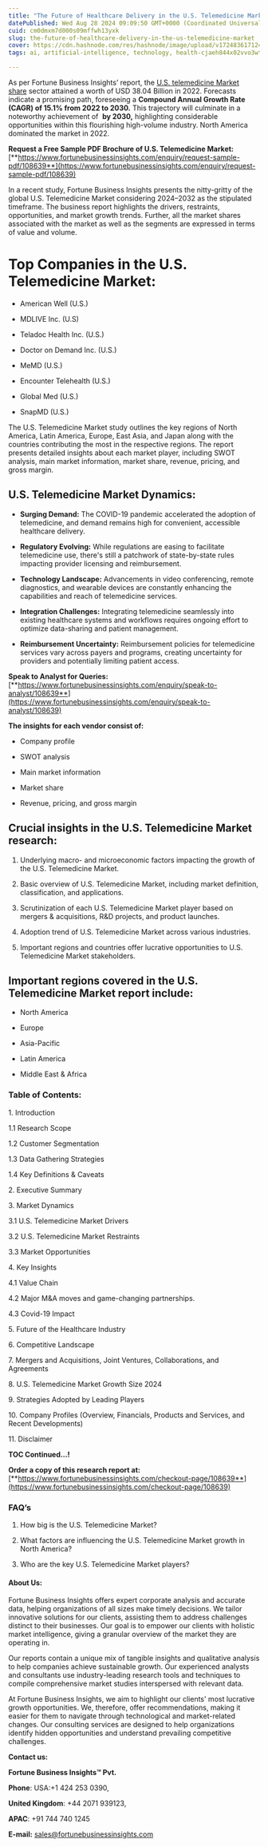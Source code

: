 ```yaml
---
title: "The Future of Healthcare Delivery in the U.S. Telemedicine Market"
datePublished: Wed Aug 28 2024 09:09:50 GMT+0000 (Coordinated Universal Time)
cuid: cm0dmxm7d000s09mffwh13yxk
slug: the-future-of-healthcare-delivery-in-the-us-telemedicine-market
cover: https://cdn.hashnode.com/res/hashnode/image/upload/v1724836171242/19958b7e-3ff2-4686-86fa-b540c30aa1cb.png
tags: ai, artificial-intelligence, technology, health-cjaeh844x02vvo3wtj5r2s75q, healthcare

---
```


As per Fortune Business Insights’ report, the [U.S. telemedicine Market share](https://www.fortunebusinessinsights.com/u-s-telemedicine-market-108639) sector attained a worth of USD 38.04 Billion in 2022. Forecasts indicate a promising path, foreseeing a **Compound Annual Growth Rate (CAGR) of 15.1% from 2022 to 2030.** This trajectory will culminate in a noteworthy achievement of  **by 2030,** highlighting considerable opportunities within this flourishing high-volume industry. North America dominated the market in 2022.

**Request a Free Sample PDF Brochure of U.S. Telemedicine Market:** [**https://www.fortunebusinessinsights.com/enquiry/request-sample-pdf/108639**](https://www.fortunebusinessinsights.com/enquiry/request-sample-pdf/108639)

In a recent study, Fortune Business Insights presents the nitty-gritty of the global U.S. Telemedicine Market considering 2024–2032 as the stipulated timeframe. The business report highlights the drivers, restraints, opportunities, and market growth trends. Further, all the market shares associated with the market as well as the segments are expressed in terms of value and volume.

# **Top Companies in the U.S. Telemedicine Market:**

* American Well (U.S.)
    
* MDLIVE Inc. (U.S)
    
* Teladoc Health Inc. (U.S.)
    
* Doctor on Demand Inc. (U.S.)
    
* MeMD (U.S.)
    
* Encounter Telehealth (U.S.)
    
* Global Med (U.S.)
    
* SnapMD (U.S.)
    

The U.S. Telemedicine Market study outlines the key regions of North America, Latin America, Europe, East Asia, and Japan along with the countries contributing the most in the respective regions. The report presents detailed insights about each market player, including SWOT analysis, main market information, market share, revenue, pricing, and gross margin.

## U.S. Telemedicine Market **Dynamics**:

* **Surging Demand:** The COVID-19 pandemic accelerated the adoption of telemedicine, and demand remains high for convenient, accessible healthcare delivery.
    
* **Regulatory Evolving:** While regulations are easing to facilitate telemedicine use, there's still a patchwork of state-by-state rules impacting provider licensing and reimbursement.
    
* **Technology Landscape:** Advancements in video conferencing, remote diagnostics, and wearable devices are constantly enhancing the capabilities and reach of telemedicine services.
    
* **Integration Challenges:** Integrating telemedicine seamlessly into existing healthcare systems and workflows requires ongoing effort to optimize data-sharing and patient management.
    
* **Reimbursement Uncertainty:** Reimbursement policies for telemedicine services vary across payers and programs, creating uncertainty for providers and potentially limiting patient access.
    

**Speak to Analyst for Queries:** [**https://www.fortunebusinessinsights.com/enquiry/speak-to-analyst/108639**](https://www.fortunebusinessinsights.com/enquiry/speak-to-analyst/108639)

**The insights for each vendor consist of:**

* Company profile
    
* SWOT analysis
    
* Main market information
    
* Market share
    
* Revenue, pricing, and gross margin
    

## **Crucial insights in the U.S. Telemedicine Market research:**

1. Underlying macro- and microeconomic factors impacting the growth of the U.S. Telemedicine Market.
    
2. Basic overview of U.S. Telemedicine Market, including market definition, classification, and applications.
    
3. Scrutinization of each U.S. Telemedicine Market player based on mergers & acquisitions, R&D projects, and product launches.
    
4. Adoption trend of U.S. Telemedicine Market across various industries.
    
5. Important regions and countries offer lucrative opportunities to U.S. Telemedicine Market stakeholders.
    

## **Important regions covered in the U.S. Telemedicine Market report include:**

* North America
    
* Europe
    
* Asia-Pacific
    
* Latin America
    
* Middle East & Africa
    

### **Table of Contents:**

1\. Introduction

1.1 Research Scope

1.2 Customer Segmentation

1.3 Data Gathering Strategies

1.4 Key Definitions & Caveats

2\. Executive Summary

3\. Market Dynamics

3.1 U.S. Telemedicine Market Drivers

3.2 U.S. Telemedicine Market Restraints

3.3 Market Opportunities

4\. Key Insights

4.1 Value Chain

4.2 Major M&A moves and game-changing partnerships.

4.3 Covid-19 Impact

5\. Future of the Healthcare Industry

6\. Competitive Landscape

7\. Mergers and Acquisitions, Joint Ventures, Collaborations, and Agreements

8\. U.S. Telemedicine Market Growth Size 2024

9\. Strategies Adopted by Leading Players

10\. Company Profiles (Overview, Financials, Products and Services, and Recent Developments)

11\. Disclaimer

**TOC Continued…!**

**Order a copy of this research report at:** [**https://www.fortunebusinessinsights.com/checkout-page/108639**](https://www.fortunebusinessinsights.com/checkout-page/108639)

### **FAQ’s**

1. How big is the U.S. Telemedicine Market?
    
2. What factors are influencing the U.S. Telemedicine Market growth in North America?
    
3. Who are the key U.S. Telemedicine Market players?
    

#### **About Us:**

Fortune Business Insights offers expert corporate analysis and accurate data, helping organizations of all sizes make timely decisions. We tailor innovative solutions for our clients, assisting them to address challenges distinct to their businesses. Our goal is to empower our clients with holistic market intelligence, giving a granular overview of the market they are operating in.

Our reports contain a unique mix of tangible insights and qualitative analysis to help companies achieve sustainable growth. Our experienced analysts and consultants use industry-leading research tools and techniques to compile comprehensive market studies interspersed with relevant data.

At Fortune Business Insights, we aim to highlight our clients' most lucrative growth opportunities. We, therefore, offer recommendations, making it easier for them to navigate through technological and market-related changes. Our consulting services are designed to help organizations identify hidden opportunities and understand prevailing competitive challenges.

**Contact us:**

**Fortune Business Insights™ Pvt.**

**Phone**: USA:+1 424 253 0390,

**United Kingdom**: +44 2071 939123,

**APAC**: +91 744 740 1245

**E-mail:** [sales@fortunebusinessinsights.com](mailto:sales@fortunebusinessinsights.com)